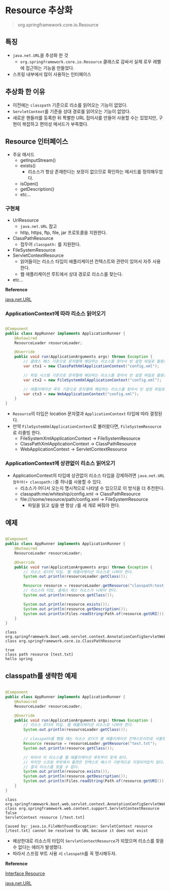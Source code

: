 # Resource 추상화

> org.springframework.core.io.Resource

## 특징

- `java.net.URL`을 추상화 한 것
    - `org.springframework.core.io.Resource` 클래스로 감싸서 실제 로우 레벨에 접근하는 기능을 만들었다.
- 스프링 내부에서 많이 사용하는 인터페이스

## 추상화 한 이유

- 이전에는 `classpath` 기준으로 리소를 읽어오는 기능이 없었다.
- `ServletContext`를 기준을 상대 경로를 읽어오는 기능이 없었다.
- 새로운 핸들러를 등록한 뒤 특별한 URL 접미사를 만들어 사용할 수는 있었지만, 구현이 복잡하고 편의성 메서드가 부족했다.

## Resource 인터페이스

- 주요 메서드
    - getInputStream()
    - exists()
        - 리소스가 항상 존재한다는 보장이 없으므로 확인하는 메서드를 정의해두었다.
    - isOpen()
    - getDescription()
    - etc...

### 구현체

- UrlResource
    - `java.net.URL` 참고
    - http, https, ftp, file, jar 프로토콜을 지원한다.
- ClassPathResource
    - 접두어 `classpath:` 를 지원한다.
- FileSystemResource
- ServletContextResource
    - 읽어들이는 리소스 타입이 애플리케이션 컨텍스트와 관련이 있어서 자주 사용한다.
    - 웹 애플리케이션 루트에서 상대 경로로 리소스를 찾는다.
- etc...

**Reference**

[java.net.URL](https://docs.oracle.com/javase/7/docs/api/java/net/URL.html)

### ApplicationContext에 따라 리소스 읽어오기

```java

@Component
public class AppRunner implements ApplicationRunner {
    @Autowired
    ResourceLoader resourceLoader;

    @Override
    public void run(ApplicationArguments args) throws Exception {
        // 클래스 패스 기준으로 문자열에 해당하는 리소스를 찾아서 빈 설정 파일로 활용한다.
        var ctx1 = new ClassPathXmlApplicationContext("config.xml");

        // 파일 시스템 기준으로 문자열에 해당하는 리소스를 찾아서 빈 설정 파일로 활용한다.
        var ctx2 = new FileSystemXmlApplicationContext("config.xml");

        // 애플리케이션 루트 기준으로 문자열에 해당하는 리소스를 찾아서 빈 설정 파일로 활용한다.
        var ctx3 = new WebApplicationContext("config.xml");
    }
}
```

- `Resource`의 타입은 location 문자열과 `ApplicationContext` 타입에 따라 결정된다.
- 만약 `FileSystemXmlApplicationContext`로 불러왔다면, `FileSystemResource`로 리졸빙 한다.
    - FileSystemXmlApplicationContext -> FileSystemResource
    - ClassPathXmlApplicationContext -> ClassPathResource
    - WebApplicationContext -> ServletContextResource

### ApplicationContext에 상관없이 리소스 읽어오기

- ApplicationContext의 타입에 상관없이 리소스 타입을 강제하려면 `java.net.URL 접두어(+ classpath:)`중 하나를 사용할 수 있다.
    - 리소스가 어디서 오는지 명시적으로 나타낼 수 있으므로 이 방식을 더 추천한다.
    - classpath:me/whiteship/config.xml -> ClassPathResource
    - file:///some/resource/path/config.xml -> FileSystemResource
        - 파일을 읽고 싶을 땐 항상 `/`를 세 개로 써줘야 한다.

## 예제

```java

@Component
public class AppRunner implements ApplicationRunner {
    @Autowired
    ResourceLoader resourceLoader;

    @Override
    public void run(ApplicationArguments args) throws Exception {
        // 리소스 로더의 타입. 웹 애플리케이션 리소스로 나와야 한다.
        System.out.println(resourceLoader.getClass());

        Resource resource = resourceLoader.getResource("classpath:test.txt");
        // 리소스의 타입. 클래스 패스 리소스가 나와야 한다.
        System.out.println(resource.getClass());

        System.out.println(resource.exists());
        System.out.println(resource.getDescription());
        System.out.println(Files.readString(Path.of(resource.getURI())));
    }
}
```

```text
class org.springframework.boot.web.servlet.context.AnnotationConfigServletWebServerApplicationContext
class org.springframework.core.io.ClassPathResource

true
class path resource [test.txt]
hello spring
```

## classpath를 생략한 예제

```java

@Component
public class AppRunner implements ApplicationRunner {
    @Autowired
    ResourceLoader resourceLoader;

    @Override
    public void run(ApplicationArguments args) throws Exception {
        // 리소스 로더의 타입. 웹 애플리케이션 리소스로 나와야 한다.
        System.out.println(resourceLoader.getClass());

        // classpath를 뺐을 때는 리소스 로더가 웹 애플리케이션 컨텍스트이므로 서블릿으로 나와야 한다.
        Resource resource = resourceLoader.getResource("test.txt");
        System.out.println(resource.getClass());

        // 따라서 이 리소스를 웹 애플리케이션 루트부터 찾게 된다.
        // 하지만 스프링 부트에서 톰캣은 컨텍스트 패스가 기본적으로 지정되어있지 않다.
        // 결국 리소스를 찾을 수 없다.
        System.out.println(resource.exists());
        System.out.println(resource.getDescription());
        System.out.println(Files.readString(Path.of(resource.getURI())));
    }
}
```

```text
class org.springframework.boot.web.servlet.context.AnnotationConfigServletWebServerApplicationContext
class org.springframework.web.context.support.ServletContextResource
false
ServletContext resource [/test.txt]

Caused by: java.io.FileNotFoundException: ServletContext resource [/test.txt] cannot be resolved to URL because it does not exist
```

- 예상한대로 리소스의 타입이 `ServletContextResource`가 되었으며 리소스를 찾을 수 없다는 에러가 발생했다.
- 따라서 스프링 부트 사용 시 `classpath`를 꼭 명시해두자. 

**Reference**

[Interface Resource](https://docs.spring.io/spring-framework/docs/current/javadoc-api/org/springframework/core/io/Resource.html)

[java.net.URL](https://docs.oracle.com/javase/7/docs/api/java/net/URL.html)